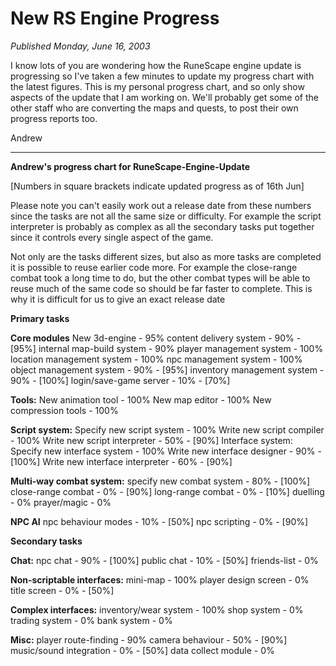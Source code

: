 # New RS Engine Progress
*Published Monday, June 16, 2003*

I know lots of you are wondering how the RuneScape engine update is progressing so I've taken a few minutes to update my progress chart with the latest figures.
This is my personal progress chart, and so only show aspects of the update that I am working on. We'll probably get some of the other staff who are converting the maps and quests, to post their own progress reports too.

Andrew

<hr>

**Andrew's progress chart for RuneScape-Engine-Update**

[Numbers in square brackets indicate updated progress as of 16th Jun]

Please note you can't easily work out a release date from these numbers since the tasks are not all the same size or difficulty. For example the script interpreter is probably as complex as all the secondary tasks put together since it controls every single aspect of the game.

Not only are the tasks different sizes, but also as more tasks are completed it is possible to reuse earlier code more. For example the close-range combat took a long time to do, but the other combat types will be able to reuse much of the same code so should be far faster to complete. This is why it is difficult for us to give an exact release date

**Primary tasks**

**Core modules**
New 3d-engine - 95%
content delivery system - 90% - [95%]
internal map-build system - 90%
player management system - 100%
location management system - 100%
npc management system - 100%
object management system - 90% - [95%]
inventory management system - 90% - [100%]
login/save-game server - 10% - [70%]

**Tools:**
New animation tool - 100%
New map editor - 100%
New compression tools - 100%

**Script system:**
Specify new script system - 100%
Write new script compiler - 100%
Write new script interpreter - 50% - [90%]
 Interface system:
Specify new interface system - 100%
Write new interface designer - 90% - [100%]
Write new interface interpreter - 60% - [90%]

**Multi-way combat system:**
specify new combat system - 80% - [100%]
close-range combat - 0% - [90%]
long-range combat - 0% - [10%]
duelling - 0%
prayer/magic - 0%

**NPC AI**
npc behaviour modes - 10% - [50%]
npc scripting - 0% - [90%]

**Secondary tasks**

**Chat:**
npc chat - 90% - [100%]
public chat - 10% - [50%]
friends-list - 0%

**Non-scriptable interfaces:**
mini-map - 100%
player design screen - 0%
title screen - 0% - [50%]

**Complex interfaces:**
inventory/wear system - 100%
shop system - 0%
trading system - 0%
bank system - 0%

**Misc:**
player route-finding - 90%
camera behaviour - 50% - [90%]
music/sound integration - 0% - [50%]
data collect module - 0%
